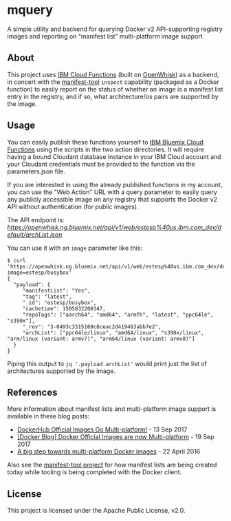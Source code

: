 # mquery
A simple utility and backend for querying Docker v2 API-supporting registry images
and reporting on "manifest list" multi-platform image support.

## About
This project uses [IBM Cloud Functions](https://console.bluemix.net/docs/openwhisk/index.html) (built on [OpenWhisk](https://openwhisk.incubator.apache.org/)) as a backend, in concert
with the [manifest-tool](https://github.com/estesp/manifest-tool) `inspect` capability
(packaged as a Docker function) to easily report on the status of whether an image is
a manifest list entry in the registry, and if so, what architecture/os pairs are supported
by the image.

## Usage
You can easily publish these functions yourself to [IBM Bluemix Cloud Functions](https://console.bluemix.net) using
the scripts in the two action directories. It will require having a bound Cloudant
database instance in your IBM Cloud account and your Cloudant credentials must be provided
to the function via the parameters.json file.

If you are interested in using the already published functions in my account, you can use
the "Web Action" URL with a query parameter to easily query any publicly accessible image
on any registry that supports the Docker v2 API without authentication (for public images).

The API endpoint is: *https://openwhisk.ng.bluemix.net/api/v1/web/estesp%40us.ibm.com_dev/default/archList.json*

You can use it with an `image` parameter like this:
```
$ curl 'https://openwhisk.ng.bluemix.net/api/v1/web/estesp%40us.ibm.com_dev/default/archList.json?image=estesp/busybox'
{
  "payload": {
     "manifestList": "Yes",
     "tag": "latest",
     "_id": "estesp/busybox",
     "cachetime": 1505832200347,
     "repoTags": ["aarch64", "amd64", "armfh", "latest", "ppc64le", "s390x"],
     "_rev": "3-0493c3315169c8ceac2d419463abb7e2",
     "archList": ["ppc64le/linux", "amd64/linux", "s390x/linux", "arm/linux (variant: armv7)", "arm64/linux (variant: armv8)"]
  }
}
```

Piping this output to `jq '.payload.archList'` would print just the list of architectures
supported by the image.

## References
More information about manifest lists and multi-platform image support is available in these blog posts:
 - [DockerHub Official Images Go Multi-platform!](https://integratedcode.us/2017/09/13/dockerhub-official-images-go-multi-platform/) - 13 Sep 2017
 - [[Docker Blog] Docker Official Images are now Multi-platform](https://blog.docker.com/2017/09/docker-official-images-now-multi-platform/) - 19 Sep 2017
  - [A big step towards multi-platform Docker images](https://integratedcode.us/2016/04/22/a-step-towards-multi-platform-docker-images/) - 22 April 2016

Also see the [manifest-tool project](https://github.com/estesp/manifest-tool) for how manifest lists are being created today while tooling is being completed with the Docker client.

## License
This project is licensed under the Apache Public License, v2.0.


